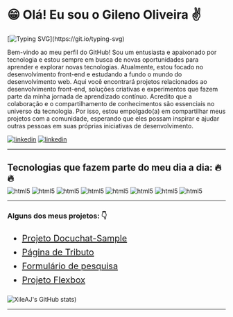<h1 style="font-weight: bold; ">😁 Olá! Eu sou o Gileno Oliveira ✌️</h1>

[![Typing SVG](https://readme-typing-svg.demolab.com/?lines=O+Melhor+da+vida+é+aprender;+bem+mais+do+que+já+se+sabe...)](https://git.io/typing-svg)

Bem-vindo ao meu perfil do GitHub! Sou um entusiasta e apaixonado por tecnologia e estou sempre em busca de novas oportunidades para aprender e explorar novas tecnologias. Atualmente, estou focado no desenvolvimento front-end e estudando a fundo o mundo do desenvolvimento web. 
Aqui você encontrará projetos relacionados ao desenvolvimento front-end, soluções criativas e experimentos que fazem parte da minha jornada de aprendizado contínuo.
Acredito que a colaboração e o compartilhamento de conhecimentos são essenciais no universo da tecnologia. Por isso, estou empolgado(a) em compartilhar meus projetos com a comunidade, esperando que eles possam inspirar e ajudar outras pessoas em suas próprias iniciativas de desenvolvimento.

[![linkedin](https://img.shields.io/badge/LinkedIn-0077B5?style=for-the-badge&logo=linkedin&logoColor=white)](https://www.linkedin.com/in/gileno-de-oliveira-rocha-b36b2a125/)
[![linkedin](https://img.shields.io/badge/gitlab-%23181717.svg?style=for-the-badge&logo=gitlab&logoColor=white)](https://github.com/XileAJ?tab=repositories/)

- - - 


<h2 style = "list-style: none; font-weight: bold; margin-bottom: 6px">Tecnologias que fazem parte do meu dia a dia: 🔥🔥</h2> 

<div style="display: inline_block">
    <img align="center" alt="html5"src="https://img.shields.io/badge/Visual_Studio-5C2D91?style=for-the-badge&logo=visual%20studio&logoColor=white">
    <img align="center" alt="html5"src="https://img.shields.io/badge/HTML5-E34F26?style=for-the-badge&logo=html5&logoColor=white">
    <img align="center" alt="html5"src="https://img.shields.io/badge/CSS3-1572B6?style=for-the-badge&logo=css3&logoColor=white">
    <img align="center" alt="html5"src="https://img.shields.io/badge/JavaScript-323330?style=for-the-badge&logo=javascript&logoColor=F7DF1E">
    <img align="center" alt="html5"src="https://img.shields.io/badge/git-%23F05033.svg?style=for-the-badge&logo=git&logoColor=white">
    <img align="center" alt="html5"src="https://img.shields.io/badge/react-%2320232a.svg?style=for-the-badge&logo=react&logoColor=%2361DAFB">
    <img align="center" alt="html5"src="https://img.shields.io/badge/tailwindcss-%2338B2AC.svg?style=for-the-badge&logo=tailwind-css&logoColor=white">
    <img align="center" alt="html5"src="https://img.shields.io/badge/Amazon_AWS-FF9900?style=for-the-badge&logo=amazonaws&logoColor=white">
</div>

- - -
 

<h3 style="font-weight: bold;">Alguns dos meus projetos: 👇</h3>

<ul style="list-style-type: disc;  font-size: 20px; line-height: 1.6;">
  <li><a href="https://docu-chat-sample-9g75.vercel.app/">Projeto Docuchat-Sample</a></li>
  <li><a href="https://xileaj.github.io/pagina-de-tributo/">Página de Tributo</a></li>
  <li><a href="https://xileaj.github.io/exercicio-formulario/">Formulário de pesquisa</a></li>
  <li><a href="https://xileaj.github.io/Projeto-Flexbox---B7web/">Projeto Flexbox</a></li>
</ul>

 
 


![XileAJ's GitHub stats](https://github-readme-stats.vercel.app/api?username=XileAJ&show_icons=true&bg_color=00000000))

- - -


